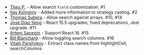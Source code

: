 * [Theo P.](https://github.com/tpizza) - Allow search `Field` customization. #1
* [Itay Komemy](https://github.com/itaykomemy) - Added more information to strategy casting. #2
* [Thomas Subera](https://github.com/dready) - Allow search against arrays. #10, #14
* [José Diaz Seng](https://github.com/joseds) - React 15.5 upgrades, fixed deprecations, Jest upgrade. #11
* [Artem Sapegin](https://github.com/sapegin) - Support React 16. #15
* [Bill Blanchard](https://github.com/chromakey) - Allow toggling search columns. #16
* [Vitalii Parshykov](https://github.com/avorona) - Extract class names from highlightCell, searchColumns
